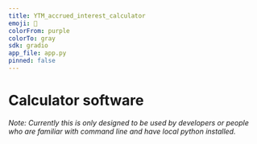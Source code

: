 ```yaml
---
title: YTM_accrued_interest_calculator
emoji: 🧮
colorFrom: purple
colorTo: gray
sdk: gradio
app_file: app.py
pinned: false
---
```

# Calculator software

*Note: Currently this is only designed to be used by developers or people who are familiar with command line and have local python installed.*

